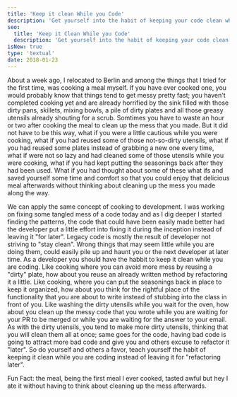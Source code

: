 ```yaml
---
title: 'Keep it clean While you Code'
description: 'Get yourself into the habit of keeping your code clean while you are coding instead of leaving it for "refactoring later".'
seo:
  title: 'Keep it Clean While you Code'
  description: 'Get yourself into the habit of keeping your code clean while you are coding instead of leaving it for "refactoring later".'
isNew: true
type: 'textual'
date: 2018-01-23
---
```


About a week ago, I relocated to Berlin and among the things that I tried for the first time, was cooking a meal myself. If you have ever cooked one, you would probably know that things tend to get messy pretty fast; you haven't completed cooking yet and are already horrified by the sink filled with those dirty pans, skillets, mixing bowls, a pile of dirty plates and all those greasy utensils already shouting for a scrub. Somtimes you have to waste an hour or two after cooking the meal to clean up the mess that you made. But it did not have to be this way, what if you were a little cautious while you were cooking, what if you had reused some of those not-so-dirty utensils, what if you had reused some plates instead of grabbing a new one every time, what if were not so lazy and had cleaned some of those utensils while you were cooking, what if you had kept putting the seasonings back after they had been used. What if you had thought about some of these what ifs and saved yourself some time and comfort so that you could enjoy that delicious meal afterwards without thinking about cleaning up the mess you made along the way.

We can apply the same concept of cooking to development. I was working on fixing some tangled mess of a code today and as I dig deeper I started finding the patterns, the code that could have been easily made better had the developer put a little effort into fixing it during the inception instead of leaving it "for later". Legacy code is mostly the result of developer not striving to "stay clean". Wrong things that may seem little while you are doing them, could easily pile up and haunt you or the next developer at later time. As a developer you should have the habbit to keep it clean while you are coding. Like cooking where you can avoid more mess by reusing a "dirty" plate, how about you reuse an already written method by refactoring it a little. Like cooking, where you can put the seasonings back in place to keep it organized, how about you think for the rightful place of the functionality that you are about to write instead of stubbing into the class in front of you. Like washing the dirty utensils while you wait for the oven, how about you clean up the messy code that you wrote while you are waiting for your PR to be merged or while you are waiting for the answer to your email. As with the dirty utensils, you tend to make more dirty utensils, thinking that you will clean them all at once; same goes for the code, having bad code is going to attract more bad code and give you and others excuse to refactor it "later". So do yourself and others a favor, teach yourself the habit of keeping it clean while you are coding instead of leaving it for "refactoring later".

Fun Fact: the meal, being the first meal I ever cooked, tasted awful but hey I ate it without having to think about cleaning up the mess afterwards.